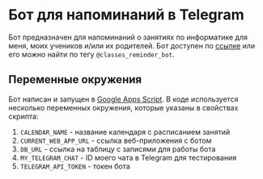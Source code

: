 # Бот для напоминаний в Telegram
Бот предназначен для напоминаний о занятиях по информатике для меня, моих учеников и/или их родителей. Бот доступен по [ссылке](https://t.me/classes_reminder_bot) или его можно найти по тегу `@classes_reminder_bot`. 

## Переменные окружения
Бот написан и запущен в [Google Apps Script](https://developers.google.com/apps-script). В коде используется несколько переменных окружения, которые указаны в свойствах скрипта:
1. `CALENDAR_NAME` - название календаря с расписанием занятий
2. `CURRENT_WEB_APP_URL` - ссылка веб-приложения с ботом
3. `DB_URL` - ссылка на таблицу с записями для работы бота
4. `MY_TELEGRAM_CHAT` - ID моего чата в Telegram для тестирования
5. `TELEGRAM_API_TOKEN` - токен бота
